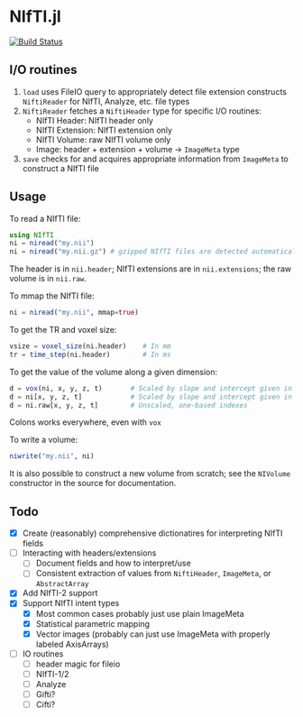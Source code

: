 NIfTI.jl
=======

[![Build Status](https://travis-ci.org/JuliaIO/NIfTI.jl.svg?branch=master)](https://travis-ci.org/JuliaIO/NIfTI.jl?branch=master)

## I/O routines

1. `load` uses FileIO query to appropriately detect file extension  constructs `NiftiReader` for NIfTI, Analyze, etc. file types
2. `NiftiReader` fetches a `NiftiHeader` type for specific I/O routines:
    - NIfTI Header: NIfTI header only
    - NIfTI Extension: NIfTI extension only
    - NIfTI Volume: raw NIfTI volume only
    - Image: header + extension + volume &rarr; `ImageMeta` type
3. `save` checks for and acquires appropriate information from `ImageMeta` to construct a NIfTI file

## Usage

To read a NIfTI file:

```julia
using NIfTI
ni = niread("my.nii")
ni = niread("my.nii.gz") # gzipped NIfTI files are detected automatically
```

The header is in `nii.header`; NIfTI extensions are in `nii.extensions`; the raw
volume is in `nii.raw`.

To mmap the NIfTI file:

```julia
ni = niread("my.nii", mmap=true)
```

To get the TR and voxel size:
```julia
vsize = voxel_size(ni.header)    # In mm
tr = time_step(ni.header)        # In ms
```

To get the value of the volume along a given dimension:
```julia
d = vox(ni, x, y, z, t)       # Scaled by slope and intercept given in header, zero-based indexes
d = ni[x, y, z, t]            # Scaled by slope and intercept given in header, one-based indexes
d = ni.raw[x, y, z, t]        # Unscaled, one-based indexes
```
Colons works everywhere, even with `vox`

To write a volume:
```julia
niwrite("my.nii", ni)
```

It is also possible to construct a new volume from scratch; see the
`NIVolume` constructor in the source for documentation.

## Todo

* [x] Create (reasonably) comprehensive dictionatires for interpreting NIfTI fields
* [ ] Interacting with headers/extensions
    * [ ] Document fields and how to interpret/use
    * [ ] Consistent extraction of values from `NiftiHeader`, `ImageMeta`, or `AbstractArray`
* [x] Add NIfTI-2 support
* [x] Support NIfTI intent types
    * [x] Most common cases probably just use plain ImageMeta
    * [x] Statistical parametric mapping
    * [x] Vector images (probably can just use ImageMeta with properly labeled AxisArrays)
* [ ] IO routines
    * [ ] header magic for fileio
    * [ ] NIfTI-1/2
    * [ ] Analyze
    * [ ] Gifti?
    * [ ] Cifti?

